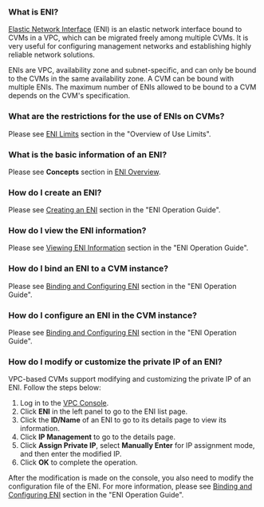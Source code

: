 ### What is ENI?

[Elastic Network Interface](https://intl.cloud.tencent.com/product/eni) (ENI) is an elastic network interface bound to CVMs in a VPC, which can be migrated freely among multiple CVMs. It is very useful for configuring management networks and establishing highly reliable network solutions.

ENIs are VPC, availability zone and subnet-specific, and can only be bound to the CVMs in the same availability zone. A CVM can be bound with multiple ENIs. The maximum number of ENIs allowed to be bound to a CVM depends on the CVM's specification.

### What are the restrictions for the use of ENIs on CVMs?

Please see [ENI Limits](https://intl.cloud.tencent.com/document/product/213/15379#bandwidth-limits) section in the "Overview of Use Limits".

### What is the basic information of an ENI?

Please see **Concepts** section in [ENI Overview](https://intl.cloud.tencent.com/document/product/213/6514).

### How do I create an ENI?

Please see [Creating an ENI](https://intl.cloud.tencent.com/document/product/576/18534) section in the "ENI Operation Guide".

### How do I view the ENI information?

Please see [Viewing ENI Information](https://intl.cloud.tencent.com/document/product/576/18533) section in the "ENI Operation Guide".

### How do I bind an ENI to a CVM instance?

Please see [Binding and Configuring ENI](https://intl.cloud.tencent.com/document/product/576/18535) section in the "ENI Operation Guide".

### How do I configure an ENI in the CVM instance?

Please see [Binding and Configuring ENI](https://intl.cloud.tencent.com/document/product/576/18535) section in the "ENI Operation Guide".

### How do I modify or customize the private IP of an ENI?

VPC-based CVMs support modifying and customizing the private IP of an ENI. Follow the steps below:

1. Log in to the [VPC Console](https://console.cloud.tencent.com/vpc/vpc?rid=1).
2. Click **ENI** in the left panel to go to the ENI list page.
3. Click the **ID/Name** of an ENI to go to its details page to view its information.
4. Click **IP Management** to go to the details page.
5. Click **Assign Private IP**, select **Manually Enter** for IP assignment mode, and then enter the modified IP.
6. Click **OK** to complete the operation.

After the modification is made on the console, you also need to modify the configuration file of the ENI. For more information, please see [Binding and Configuring ENI](https://intl.cloud.tencent.com/document/product/576/18535) section in the "ENI Operation Guide".
